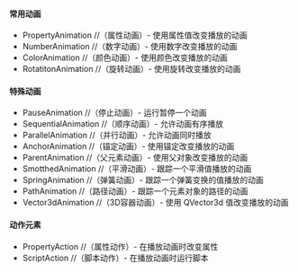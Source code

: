 #### 常用动画
- PropertyAnimation     //（属性动画）- 使用属性值改变播放的动画
- NumberAnimation       //（数字动画）- 使用数字改变播放的动画
- ColorAnimation        //（颜色动画）- 使用颜色改变播放的动画
- RotatitonAnimation    //（旋转动画）- 使用旋转改变播放的动画
#### 特殊动画
- PauseAnimation        //（停止动画）- 运行暂停一个动画
- SequentialAnimation   //（顺序动画）- 允许动画有序播放
- ParallelAnimation     //（并行动画）- 允许动画同时播放
- AnchorAnimation       //（锚定动画）- 使用锚定改变播放的动画
- ParentAnimation       //（父元素动画）- 使用父对象改变播放的动画
- SmotthedAnimation     //（平滑动画）- 跟踪一个平滑值播放的动画
- SpringAnimation       //（弹簧动画）- 跟踪一个弹簧变换的值播放的动画
- PathAnimation         //（路径动画）- 跟踪一个元素对象的路径的动画
- Vector3dAnimation     //（3D容器动画）- 使用 QVector3d 值改变播放的动画
#### 动作元素
- PropertyAction        //（属性动作）- 在播放动画时改变属性
- ScriptAction          //（脚本动作）- 在播放动画时运行脚本
